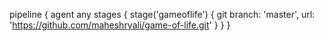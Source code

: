 pipeline {
    agent any
    stages {
        stage('gameoflife') {
            git branch: 'master',
            url: 'https://github.com/maheshryali/game-of-life.git'
        }
    }
}